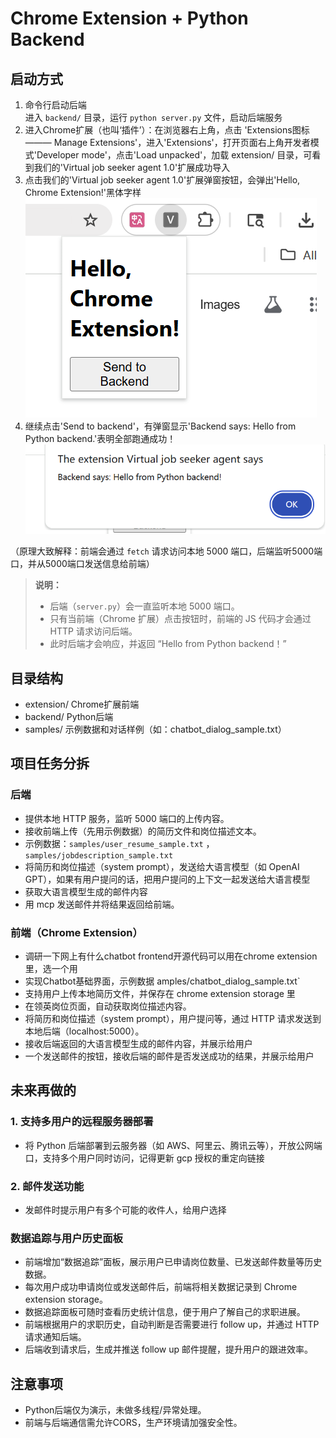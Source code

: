 # Chrome Extension + Python Backend 

## 启动方式
1. 命令行启动后端  
    进入 `backend/` 目录，运行 `python server.py` 文件，启动后端服务
2. 进入Chrome扩展（也叫‘插件’）：在浏览器右上角，点击 'Extensions图标 ——— Manage Extensions'，进入'Extensions'，打开页面右上角开发者模式'Developer mode'，点击'Load unpacked'，加载 extension/ 目录，可看到我们的'Virtual job seeker agent 1.0'扩展成功导入
3. 点击我们的'Virtual job seeker agent 1.0'扩展弹窗按钮，会弹出'Hello, Chrome Extension!'黑体字样
![扩展加载演示](Tutorial/1.png)
4. 继续点击'Send to backend'，有弹窗显示'Backend says: Hello from Python backend.'表明全部跑通成功！
![前后端交互演示](Tutorial/2.png)

（原理大致解释：前端会通过 `fetch` 请求访问本地 5000 端口，后端监听5000端口，并从5000端口发送信息给前端）

> **说明：**  
> - 后端（`server.py`）会一直监听本地 5000 端口。  
> - 只有当前端（Chrome 扩展）点击按钮时，前端的 JS 代码才会通过 HTTP 请求访问后端。  
> - 此时后端才会响应，并返回 “Hello from Python backend！”


## 目录结构
- extension/  Chrome扩展前端
- backend/    Python后端
- samples/    示例数据和对话样例（如：chatbot_dialog_sample.txt）


## 项目任务分拆

### 后端
- 提供本地 HTTP 服务，监听 5000 端口的上传内容。
- 接收前端上传（先用示例数据）的简历文件和岗位描述文本。
- 示例数据：`samples/user_resume_sample.txt` ，`samples/jobdescription_sample.txt`
- 将简历和岗位描述（system prompt），发送给大语言模型（如 OpenAI GPT），如果有用户提问的话，把用户提问的上下文一起发送给大语言模型
- 获取大语言模型生成的邮件内容
- 用 mcp 发送邮件并将结果返回给前端。



### 前端（Chrome Extension）
- 调研一下网上有什么chatbot frontend开源代码可以用在chrome extension里，选一个用
- 实现Chatbot基础界面，示例数据 amples/chatbot_dialog_sample.txt` 
- 支持用户上传本地简历文件，并保存在 chrome extension storage 里
- 在领英岗位页面，自动获取岗位描述内容。
- 将简历和岗位描述（system prompt），用户提问等，通过 HTTP 请求发送到本地后端（localhost:5000）。
- 接收后端返回的大语言模型生成的邮件内容，并展示给用户
- 一个发送邮件的按钮，接收后端的邮件是否发送成功的结果，并展示给用户

## 未来再做的

### 1. 支持多用户的远程服务器部署
- 将 Python 后端部署到云服务器（如 AWS、阿里云、腾讯云等），开放公网端口，支持多个用户同时访问，记得更新 gcp 授权的重定向链接

### 2. 邮件发送功能
- 发邮件时提示用户有多个可能的收件人，给用户选择


### 数据追踪与用户历史面板
- 前端增加“数据追踪”面板，展示用户已申请岗位数量、已发送邮件数量等历史数据。
- 每次用户成功申请岗位或发送邮件后，前端将相关数据记录到 Chrome extension storage。
- 数据追踪面板可随时查看历史统计信息，便于用户了解自己的求职进展。
- 前端根据用户的求职历史，自动判断是否需要进行 follow up，并通过 HTTP 请求通知后端。
- 后端收到请求后，生成并推送 follow up 邮件提醒，提升用户的跟进效率。


## 注意事项
- Python后端仅为演示，未做多线程/异常处理。
- 前端与后端通信需允许CORS，生产环境请加强安全性。
